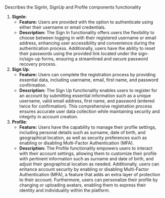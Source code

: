Describes the SignIn, SignUp and Profile components functionality

1. **SignIn**:
   - **Feature:** Users are provided with the option to authenticate using either their username or email credentials.
   - **Description:** The Sign In functionality offers users the flexibility to choose between logging in with their registered username or email address, enhancing user accessibility and convenience during the authentication process. Additionally, users have the ability to reset their passwords using the provided link located under the sign-in/sign-up forms, ensuring a streamlined and secure password recovery process.
2. **Sign Up**:
   - **Feature:** Users can complete the registration process by providing essential data, including username, email, first name, and password confirmation.
   - **Description:** The Sign Up functionality enables users to register for an account by submitting essential information such as a unique username, valid email address, first name, and password (entered twice for confirmation). This comprehensive registration process ensures accurate user data collection while maintaining security and integrity in account creation.
3. **Profile**:
   - **Feature:** Users have the capability to manage their profile settings, including personal details such as surname, date of birth, and geographical location, as well as security preferences such as enabling or disabling Multi-Factor Authentication (MFA).
   - **Description:** The Profile functionality empowers users to interact with their account settings, allowing them to customize their profile with pertinent information such as surname and date of birth, and adjust their geographical location as needed. Additionally, users can enhance account security by enabling or disabling Multi-Factor Authentication (MFA), a feature that adds an extra layer of protection to their account. Furthermore, users can personalize their profile by changing or uploading avatars, enabling them to express their identity and individuality within the platform.
